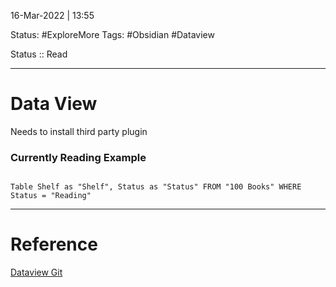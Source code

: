 16-Mar-2022 | 13:55

Status: #ExploreMore 
Tags: #Obsidian #Dataview

Status :: Read

---
# Data View

Needs to install third party plugin

### Currently Reading Example

```dataview

Table Shelf as "Shelf", Status as "Status" FROM "100 Books" WHERE Status = "Reading"

```

---
# Reference

[Dataview Git](https://github.com/blacksmithgu/obsidian-dataview)
